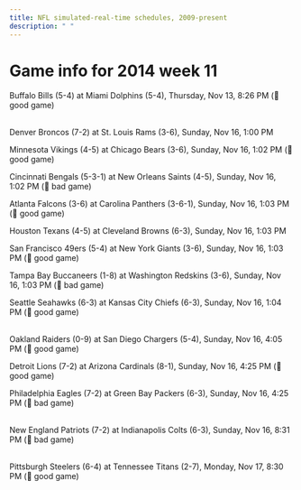 ```yaml
---
title: NFL simulated-real-time schedules, 2009-present
description: " "
---
```


# Game info for 2014 week 11

Buffalo Bills (5-4) at Miami Dolphins (5-4), Thursday, Nov 13, 8:26 PM (:football: good game)

<br/>Denver Broncos (7-2) at St. Louis Rams (3-6), Sunday, Nov 16, 1:00 PM

Minnesota Vikings (4-5) at Chicago Bears (3-6), Sunday, Nov 16, 1:02 PM (:football: good game)

Cincinnati Bengals (5-3-1) at New Orleans Saints (4-5), Sunday, Nov 16, 1:02 PM (:red_circle: bad game)

Atlanta Falcons (3-6) at Carolina Panthers (3-6-1), Sunday, Nov 16, 1:03 PM (:football: good game)

Houston Texans (4-5) at Cleveland Browns (6-3), Sunday, Nov 16, 1:03 PM

San Francisco 49ers (5-4) at New York Giants (3-6), Sunday, Nov 16, 1:03 PM (:football: good game)

Tampa Bay Buccaneers (1-8) at Washington Redskins (3-6), Sunday, Nov 16, 1:03 PM (:red_circle: bad game)

Seattle Seahawks (6-3) at Kansas City Chiefs (6-3), Sunday, Nov 16, 1:04 PM (:football: good game)

<br/>Oakland Raiders (0-9) at San Diego Chargers (5-4), Sunday, Nov 16, 4:05 PM (:football: good game)

Detroit Lions (7-2) at Arizona Cardinals (8-1), Sunday, Nov 16, 4:25 PM (:football: good game)

Philadelphia Eagles (7-2) at Green Bay Packers (6-3), Sunday, Nov 16, 4:25 PM (:red_circle: bad game)

<br/>New England Patriots (7-2) at Indianapolis Colts (6-3), Sunday, Nov 16, 8:31 PM (:red_circle: bad game)

<br/>Pittsburgh Steelers (6-4) at Tennessee Titans (2-7), Monday, Nov 17, 8:30 PM (:football: good game)

